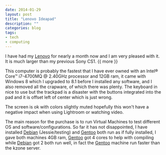 ```yaml
---
date: 2014-01-29
layout: post
title: "Lenovo Ideapad"
description: ""
categories: blog  
tags: 
- tech
- computing
---
```


I have had my [Lenovo](http://www.lenovo.com/uk/en/) for nearly a month now and I am very pleased with it. It is much larger than my previous Sony CS1.
{{ more }}

This computer is probably the fastest that I have ever owned with an Intel® Core™ i7-4700MQ @ 2.40GHz processor and 12GB ram, it came with Windows 8 which I upgraded to 8.1 before I installed any software, and I also removed all the crapware, of which there was plenty. The keyboard in nice to use but the trackpad is a disaster with the buttons integrated into the pad and it is offset left of center which is just wrong.

The screen is ok with colors slightly muted hopefully this won't have a negative impact when using Lightroom or watching video.

The main reason for the purchase is to run Virtual Machines to test different OS and software/configurations. So far it has not disappointed, I have installed [Debian][d] (Jessie/testing) and [Gentoo][g] both run as if fully installed, I gave both machines 4GB ram, [Gentoo][g] got 4 cores to help with compiling while [Debian][d] got 2 both run well, in fact the [Gentoo][g] machine run faster than the kzone server.

[g]:http://www.gentoo.org
[d]:http://www.debian.org
